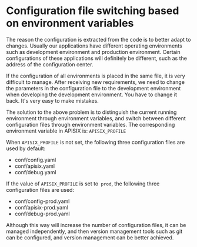 <!--
#
# Licensed to the Apache Software Foundation (ASF) under one or more
# contributor license agreements.  See the NOTICE file distributed with
# this work for additional information regarding copyright ownership.
# The ASF licenses this file to You under the Apache License, Version 2.0
# (the "License"); you may not use this file except in compliance with
# the License.  You may obtain a copy of the License at
#
#     http://www.apache.org/licenses/LICENSE-2.0
#
# Unless required by applicable law or agreed to in writing, software
# distributed under the License is distributed on an "AS IS" BASIS,
# WITHOUT WARRANTIES OR CONDITIONS OF ANY KIND, either express or implied.
# See the License for the specific language governing permissions and
# limitations under the License.
#
-->

# Configuration file switching based on environment variables

The reason the configuration is extracted from the code is to better adapt to changes. Usually our applications have different 
operating environments such as development environment and production environment. Certain configurations of these applications 
will definitely be different, such as the address of the configuration center.

If the configuration of all environments is placed in the same file, it is very difficult to manage. After receiving new 
requirements, we need to change the parameters in the configuration file to the development environment when developing the 
development environment. You have to change it back. It's very easy to make mistakes.

The solution to the above problem is to distinguish the current running environment through environment variables, and switch
between different configuration files through environment variables. The corresponding environment variable in APISIX is: `APISIX_PROFILE`


When `APISIX_PROFILE` is not set, the following three configuration files are used by default:

* conf/config.yaml
* conf/apisix.yaml
* conf/debug.yaml

If the value of `APISIX_PROFILE` is set to` prod`, the following three configuration files are used:

* conf/config-prod.yaml
* conf/apisix-prod.yaml
* conf/debug-prod.yaml

Although this way will increase the number of configuration files, it can be managed independently, and then version management
tools such as git can be configured, and version management can be better achieved.
